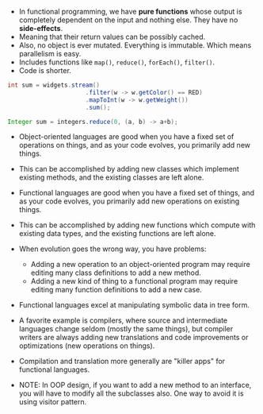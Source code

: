 - In functional programming, we have **pure functions** whose output is completely dependent on the input and nothing else.
  They have no **side-effects**.
- Meaning that their return values can be possibly cached.
- Also, no object is ever mutated. Everything is immutable. Which means parallelism is easy.
- Includes functions like `map()`, `reduce()`, `forEach()`, `filter()`.
- Code is shorter.

```java
int sum = widgets.stream()
                      .filter(w -> w.getColor() == RED)
                      .mapToInt(w -> w.getWeight())
                      .sum();
```

```java
Integer sum = integers.reduce(0, (a, b) -> a+b);
```
- Object-oriented languages are good when you have a fixed set of operations on things, and as your code evolves, you primarily add new things.
- This can be accomplished by adding new classes which implement existing methods, and the existing classes are left alone.
- Functional languages are good when you have a fixed set of things, and as your code evolves, you primarily add new operations on existing things.
- This can be accomplished by adding new functions which compute with existing data types, and the existing functions are left alone.
- When evolution goes the wrong way, you have problems:
  - Adding a new operation to an object-oriented program may require editing many class definitions to add a new method.
  - Adding a new kind of thing to a functional program may require editing many function definitions to add a new case.
- Functional languages excel at manipulating symbolic data in tree form.
- A favorite example is compilers, where source and intermediate languages change seldom (mostly the same things), but compiler writers are always adding new translations and code improvements or optimizations (new operations on things).
- Compilation and translation more generally are "killer apps" for functional languages.

- NOTE: In OOP design, if you want to add a new method to an interface, you will have to modify all the subclasses also.
  One way to avoid it is using visitor pattern.